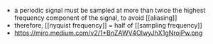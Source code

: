 - a periodic signal must be sampled at more than twice the highest frequency component of the signal, to avoid [[aliasing]]
- therefore, [[nyquist frequency]] = half of [[sampling frequency]]
- https://miro.medium.com/v2/1*BnZAWV4OIwyJhX1gNrojPw.png